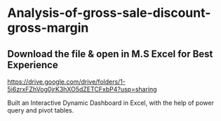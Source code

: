 # Analysis-of-gross-sale-discount-gross-margin
## Download the file & open in M.S Excel for Best Experience
https://drive.google.com/drive/folders/1-5i6zrxFZhVog0jrK3hXO5dZETCFxbP4?usp=sharing


Built an Interactive Dynamic Dashboard in Excel, with the help of power query and pivot tables.




